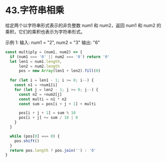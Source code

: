 # 43.字符串相乘
给定两个以字符串形式表示的非负整数 num1 和 num2，返回 num1 和 num2 的乘积，它们的乘积也表示为字符串形式。

示例 1:
输入: num1 = "2", num2 = "3"
输出: "6"

```js
const multiply = (num1, num2) => {
  if (num1 === '0' || num2 === '0') return '0'
  let len1 = num1.length,
      len2 = num2.length
      pos = new Array(len1 + len2).fill(0)
  
  for (let i = len1 - 1; i >= 0; i--) {
    const n1 = +num1[i]
    for (let j = len2 - 1; j >= 0; j--) {
      const n2 = +num2[j]
      const multi = n1 * n2
      const sum = pos[i + j + 1] + multi

      pos[i + j + 1] = sum % 10
      pos[i + j] += sum / 10 | 0
    }
  }

  while (pos[0] === 0) {
    pos.shift()
  }
  return pos.length ? pos.join('') : '0'
}
```